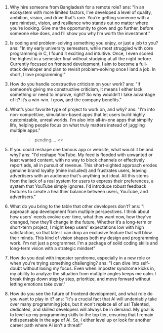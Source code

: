 1. Why hire someone from Bangladesh for a remote role?
   ans: "In an ecosystem with more limited factors, I’ve developed a level of quality, ambition, vision, and drive that’s rare. You’re getting someone with a rare mindset, vision, and resilience who stands out no matter where you're looking. Give me the opportunity to grow and go further, before someone else does, and I’ll show you why I’m worth the investment."

2. Is coding and problem-solving something you enjoy, or just a job to you?
   ans: "In my early university semesters, while most struggled with core programming in C, I found it exciting and intuitive. Once, I even scored the highest in a semester final without studying at all the night before. Currently focused on frontend development, I aim to become a full-stack developer and plan to revisit problem-solving once I land a job. In short, I love programming!"

3. How do you handle constructive criticism on your work?
   ans: "If someone’s giving me constructive criticism, it means I either lack something or need to improve, right? So why wouldn’t I take advantage of it? It’s a win-win. I grow, and the company benefits."

4. What’s your favorite type of project to work on, and why?
   ans: "I'm into non-competitive, simulation-based apps that let users build highly customizable, unreal worlds. I'm also into all-in-one apps that simplify life, helping people focus on what truly matters instead of juggling multiple apps."

   > > pending.... <<

5. If you could reshape one famous app or website, what would it be and why?
   ans: "I'd reshape YouTube. My feed is flooded with unwanted or least wanted content, with no way to block channels or effectively report ads, all in pursuit of revenue. This short-sighted approach erodes genuine brand loyalty (mine included) and frustrates users, leaving advertisers with an audience that's anything but ideal. All this stems from the lack of a real system for users to express their preferences, a system that YouTube simply ignores. I'd introduce robust feedback features to create a healthier balance between users, YouTube, and advertisers."

6. What do you bring to the table that other developers don’t?
   ans: "I approach app development from multiple perspectives. I think about how users' needs evolve over time, what they want now, how they’ve changed, how they’ll change in the future, Whether it’s a long-term or short-term project, I might keep users' expectations low with high satisfaction, so that later I can drop an exclusive feature that will blow their minds. This kind of vision shapes both my design and programming work. I'm not just a programmer. I'm a package of solid coding skills and long-term vision with a strategic mindset"

7. How do you deal with imposter syndrome, especially in a new role or when you're trying something challenging?
   ans: "I can dive into self-doubt without losing my focus. Even when imposter syndrome kicks in, my ability to analyze the situation from multiple angles keeps me calm. I break things down step by step, prioritize, and move forward without letting emotions take over."

8. How do you see the future of frontend development, and what role do you want to play in it?
   ans: "It's a crucial fact that AI will undeniably take over many programming jobs, but it won't replace all of us! Talented, dedicated, and skilled developers will always be in demand. My goal is to level up my programming skills to the top tier, ensuring that I remain indispensable in the age of AI. So, I either level up or look for another career path where AI isn't a threat!"
